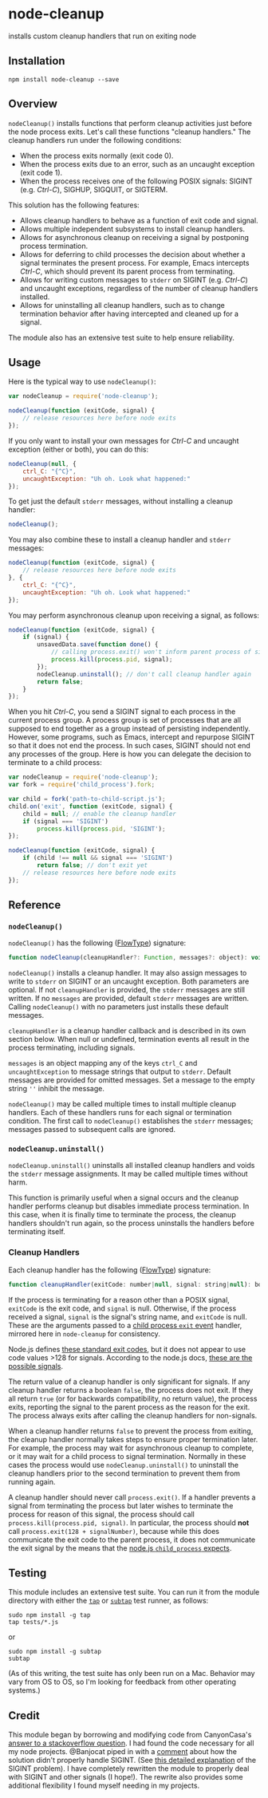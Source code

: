 # node-cleanup

installs custom cleanup handlers that run on exiting node

## Installation

```
npm install node-cleanup --save
```

## Overview

`nodeCleanup()` installs functions that perform cleanup activities just before the node process exits. Let's call these functions "cleanup handlers." The cleanup handlers run under the following conditions:

- When the process exits normally (exit code 0).
- When the process exits due to an error, such as an uncaught exception (exit code 1).
- When the process receives one of the following POSIX signals: SIGINT (e.g. *Ctrl-C*), SIGHUP, SIGQUIT, or SIGTERM.

This solution has the following features:

- Allows cleanup handlers to behave as a function of exit code and signal.
- Allows multiple independent subsystems to install cleanup handlers.
- Allows for asynchronous cleanup on receiving a signal by postponing process termination.
- Allows for deferring to child processes the decision about whether a signal terminates the present process. For example, Emacs intercepts *Ctrl-C*, which should prevent its parent process from terminating.
- Allows for writing custom messages to `stderr` on SIGINT (e.g. *Ctrl-C*) and uncaught exceptions, regardless of the number of cleanup handlers installed.
- Allows for uninstalling all cleanup handlers, such as to change termination behavior after having intercepted and cleaned up for a signal.

The module also has an extensive test suite to help ensure reliability.

## Usage

Here is the typical way to use `nodeCleanup()`:

```js
var nodeCleanup = require('node-cleanup');

nodeCleanup(function (exitCode, signal) {
    // release resources here before node exits
});
```

If you only want to install your own messages for *Ctrl-C* and uncaught exception (either or both), you can do this:

```js
nodeCleanup(null, {
    ctrl_C: "{^C}",
    uncaughtException: "Uh oh. Look what happened:"
});
```

To get just the default `stderr` messages, without installing a cleanup handler:

```js
nodeCleanup();
```

You may also combine these to install a cleanup handler and `stderr` messages:

```js
nodeCleanup(function (exitCode, signal) {
    // release resources here before node exits
}, {
    ctrl_C: "{^C}",
    uncaughtException: "Uh oh. Look what happened:"
});
```

You may perform asynchronous cleanup upon receiving a signal, as follows:

```js
nodeCleanup(function (exitCode, signal) {
    if (signal) {
        unsavedData.save(function done() {
            // calling process.exit() won't inform parent process of signal
            process.kill(process.pid, signal);
        });
        nodeCleanup.uninstall(); // don't call cleanup handler again
        return false;
    }
});
```

When you hit *Ctrl-C*, you send a SIGINT signal to each process in the current process group. A process group is set of processes that are all supposed to end together as a group instead of persisting independently. However, some programs, such as Emacs, intercept and repurpose SIGINT so that it does not end the process. In such cases, SIGINT should not end any processes of the group. Here is how you can delegate the decision to terminate to a child process:

```js
var nodeCleanup = require('node-cleanup');
var fork = require('child_process').fork;

var child = fork('path-to-child-script.js');
child.on('exit', function (exitCode, signal) {
    child = null; // enable the cleanup handler
    if (signal === 'SIGINT')
        process.kill(process.pid, 'SIGINT');
});

nodeCleanup(function (exitCode, signal) {
    if (child !== null && signal === 'SIGINT')
        return false; // don't exit yet
    // release resources here before node exits
});
```

## Reference

### `nodeCleanup()`

`nodeCleanup()` has the following ([FlowType](https://flowtype.org/docs/getting-started.html#_)) signature:

```js
function nodeCleanup(cleanupHandler?: Function, messages?: object): void
```

`nodeCleanup()` installs a cleanup handler. It may also assign messages to write to `stderr` on SIGINT or an uncaught exception. Both parameters are optional. If not `cleanupHandler` is provided, the `stderr` messages are still written. If no `messages` are provided, default `stderr` messages are written. Calling `nodeCleanup()` with no parameters just installs these default messages.

`cleanupHandler` is a cleanup handler callback and is described in its own section below. When null or undefined, termination events all result in the process terminating, including signals.

`messages` is an object mapping any of the keys `ctrl_C` and `uncaughtException` to message strings that output to `stderr`. Default messages are provided for omitted messages. Set a message to the empty string `''` inhibit the message.

`nodeCleanup()` may be called multiple times to install multiple cleanup handlers. Each of these handlers runs for each signal or termination condition. The first call to `nodeCleanup()` establishes the `stderr` messages; messages passed to subsequent calls are ignored.

### `nodeCleanup.uninstall()`

`nodeCleanup.uninstall()` uninstalls all installed cleanup handlers and voids the `stderr` message assignments. It may be called multiple times without harm.

This function is primarily useful when a signal occurs and the cleanup handler performs cleanup but disables immediate process termination. In this case, when it is finally time to terminate the process, the cleanup handlers shouldn't run again, so the process uninstalls the handlers before terminating itself.

### Cleanup Handlers

Each cleanup handler has the following ([FlowType](https://flowtype.org/docs/getting-started.html#_)) signature:

```js
function cleanupHandler(exitCode: number|null, signal: string|null): boolean?
```

If the process is terminating for a reason other than a POSIX signal, `exitCode` is the exit code, and `signal` is null. Otherwise, if the process received a signal, `signal` is the signal's string name, and `exitCode` is null. These are the arguments passed to a [child process `exit` event](https://nodejs.org/api/child_process.html#child_process_event_exit) handler, mirrored here in `node-cleanup` for consistency.

Node.js defines [these standard exit codes](https://nodejs.org/api/process.html#process_exit_codes), but it does not appear to use code values >128 for signals. According to the node.js docs, [these are the possible signals](http://man7.org/linux/man-pages/man7/signal.7.html).

The return value of a cleanup handler is only significant for signals. If any cleanup handler returns a boolean `false`, the process does not exit. If they all return `true` (or for backwards compatibility, no return value), the process exits, reporting the signal to the parent process as the reason for the exit. The process always exits after calling the cleanup handlers for non-signals.

When a cleanup handler returns `false` to prevent the process from exiting, the cleanup handler normally takes steps to ensure proper termination later. For example, the process may wait for asynchronous cleanup to complete, or it may wait for a child process to signal termination. Normally in these cases the process would use `nodeCleanup.uninstall()` to uninstall the cleanup handlers prior to the second termination to prevent them from running again.

A cleanup handler should never call `process.exit()`. If a handler prevents a signal from terminating the process but later wishes to terminate the process for reason of this signal, the process should call `process.kill(process.pid, signal)`. In particular, the process should **not** call `process.exit(128 + signalNumber)`, because while this does communicate the exit code to the parent process, it does not communicate the exit signal by the means that the [node.js `child_process` expects](https://nodejs.org/api/child_process.html#child_process_event_exit).

## Testing

This module includes an extensive test suite. You can run it from the module directory with either the [`tap`](http://www.node-tap.org/basics/) or [`subtap`](https://github.com/jtlapp/subtap) test runner, as follows:

```
sudo npm install -g tap
tap tests/*.js
```

or

```
sudo npm install -g subtap
subtap
```

(As of this writing, the test suite has only been run on a Mac. Behavior may vary from OS to OS, so I'm looking for feedback from other operating systems.)

## Credit

This module began by borrowing and modifying code from CanyonCasa's [answer to a stackoverflow question](http://stackoverflow.com/a/21947851/650894). I had found the code necessary for all my node projects. @Banjocat piped in with a [comment](http://stackoverflow.com/questions/14031763/doing-a-cleanup-action-just-before-node-js-exits/21947851#comment68567869_21947851) about how the solution didn't properly handle SIGINT. (See [this detailed explanation](https://www.cons.org/cracauer/sigint.html) of the SIGINT problem). I have completely rewritten the module to properly deal with SIGINT and other signals (I hope!). The rewrite also provides some additional flexibility I found myself needing in my projects.


